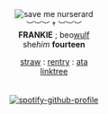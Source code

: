 <div align='center'> 
 <img src='https://files.catbox.moe/w205d5.jpeg' title='save me nurserard'

   <br>︶︶︶ † ︶︶︶<br>
<b>FRANKIE</b> ; beo<ins>wulf</ins><br>
   she<i>him</i>  <b>fourteen </b>

 
 <a href="https://burnbright.straw.page/">straw</a> : <a href="https://rentry.co/officerard">rentry</a> : <a href="https://mychemicalromance.atabook.org/">ata</a>
<br><a href="https://linktr.ee/weezerus">linktree</a><br>
<br>
<br>
[![spotify-github-profile](https://spotify-github-profile.kittinanx.com/api/view?uid=31svh3j6tbamubnmzunej76fut3q&cover_image=true&theme=natemoo-re&show_offline=true&background_color=121212&interchange=false&bar_color=7a7a7a&bar_color_cover=false)](https://github.com/kittinan/spotify-github-profile)


